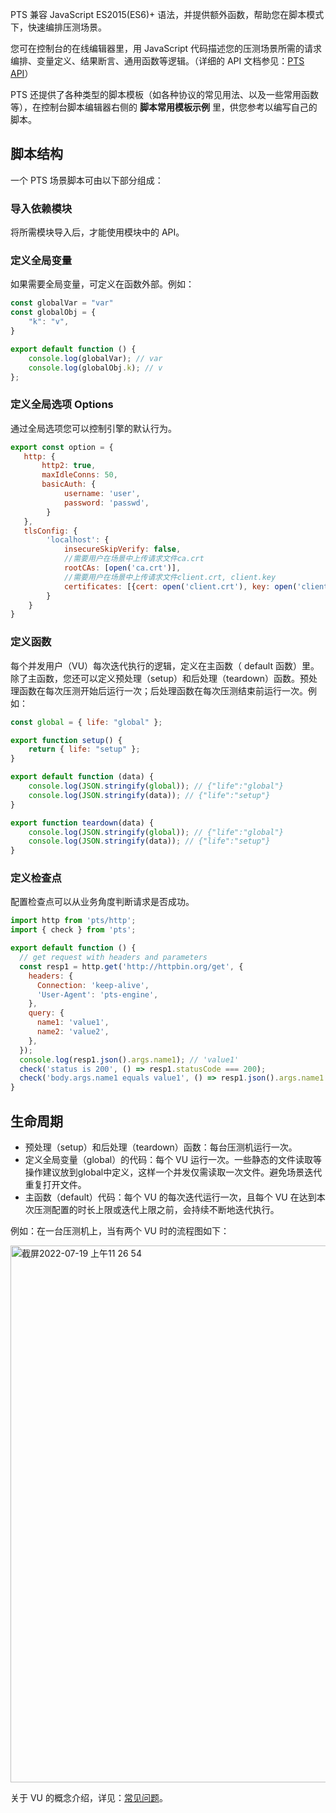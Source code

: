 PTS 兼容 JavaScript ES2015(ES6)+ 语法，并提供额外函数，帮助您在脚本模式下，快速编排压测场景。

您可在控制台的在线编辑器里，用 JavaScript 代码描述您的压测场景所需的请求编排、变量定义、结果断言、通用函数等逻辑。（详细的 API 文档参见：[PTS API](https://cloud.tencent.com/document/product/1484/75801)）

PTS 还提供了各种类型的脚本模板（如各种协议的常见用法、以及一些常用函数等），在控制台脚本编辑器右侧的 **脚本常用模板示例** 里，供您参考以编写自己的脚本。

## 脚本结构

一个 PTS 场景脚本可由以下部分组成：

### 导入依赖模块
将所需模块导入后，才能使用模块中的 API。

### 定义全局变量
如果需要全局变量，可定义在函数外部。例如：

```javascript
const globalVar = "var"
const globalObj = {
    "k": "v",
}

export default function () {
    console.log(globalVar); // var
    console.log(globalObj.k); // v
};
```

### 定义全局选项 Options
通过全局选项您可以控制引擎的默认行为。

```javascript
export const option = {
   http: {
       http2: true,
	   maxIdleConns: 50,
	   basicAuth: {
            username: 'user',
            password: 'passwd',
        }
   },
   tlsConfig: {
        'localhost': {
            insecureSkipVerify: false,
			//需要用户在场景中上传请求文件ca.crt
            rootCAs: [open('ca.crt')],
			//需要用户在场景中上传请求文件client.crt, client.key
            certificates: [{cert: open('client.crt'), key: open('client.key')}]
        }
    }
}
```



### 定义函数
每个并发用户（VU）每次迭代执行的逻辑，定义在主函数（ default 函数）里。除了主函数，您还可以定义预处理（setup）和后处理（teardown）函数。预处理函数在每次压测开始后运行一次；后处理函数在每次压测结束前运行一次。例如：

```javascript
const global = { life: "global" };

export function setup() {
    return { life: "setup" };
}

export default function (data) {
    console.log(JSON.stringify(global)); // {"life":"global"}
    console.log(JSON.stringify(data)); // {"life":"setup"}
}

export function teardown(data) {
    console.log(JSON.stringify(global)); // {"life":"global"}
    console.log(JSON.stringify(data)); // {"life":"setup"}
}
```



### 定义检查点
配置检查点可以从业务角度判断请求是否成功。

```javascript
import http from 'pts/http';
import { check } from 'pts';

export default function () {
  // get request with headers and parameters
  const resp1 = http.get('http://httpbin.org/get', {
    headers: {
      Connection: 'keep-alive',
      'User-Agent': 'pts-engine',
    },
    query: {
      name1: 'value1',
      name2: 'value2',
    },
  });
  console.log(resp1.json().args.name1); // 'value1'
  check('status is 200', () => resp1.statusCode === 200);
  check('body.args.name1 equals value1', () => resp1.json().args.name1 === 'value1');
}
```



## 生命周期
- 预处理（setup）和后处理（teardown）函数：每台压测机运行一次。
- 定义全局变量（global）的代码：每个 VU 运行一次。一些静态的文件读取等操作建议放到global中定义，这样一个并发仅需读取一次文件。避免场景迭代重复打开文件。
- 主函数（default）代码：每个 VU 的每次迭代运行一次，且每个 VU 在达到本次压测配置的时长上限或迭代上限之前，会持续不断地迭代执行。

例如：在一台压测机上，当有两个 VU 时的流程图如下：

<img width="859" alt="截屏2022-07-19 上午11 26 54" src="https://user-images.githubusercontent.com/59222366/179685567-c3cbdfe5-a1d3-4528-a0cb-ec038b0c7a8e.png">

关于 VU 的概念介绍，详见：[常见问题](https://cloud.tencent.com/document/product/1484/68210)。


 

